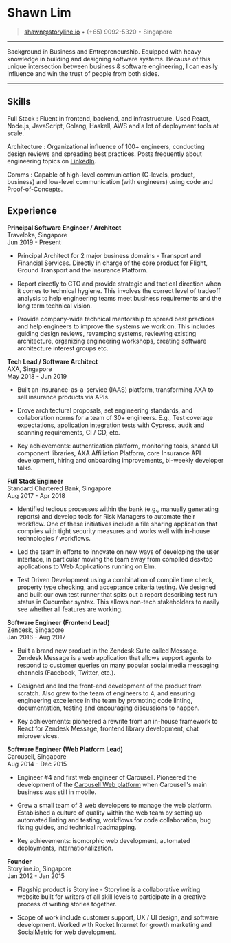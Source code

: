 # Shawn Lim

> <shawn@storyline.io> • (+65) 9092-5320 • Singapore

---

Background in Business and Entrepreneurship. Equipped with heavy knowledge in building and designing software systems. Because of this unique intersection between business & software engineering, I can easily influence and win the trust of people from both sides.

---

## Skills

Full Stack
: Fluent in frontend, backend, and infrastructure. Used React, Node.js, JavaScript, Golang, Haskell, AWS and a lot of deployment tools at scale.

Architecture
: Organizational influence of 100+ engineers, conducting design reviews and spreading best practices. Posts frequently about engineering topics on [LinkedIn](https://www.linkedin.com/in/shawn-lim-0a307550/).

Comms
: Capable of high-level communication (C-levels, product, business) and low-level communication (with engineers) using code and Proof-of-Concepts.

## Experience

**Principal Software Engineer / Architect** \
Traveloka, Singapore\
Jun 2019 - Present

- Principal Architect for 2 major business domains - Transport and Financial Services. Directly in charge of the core product for Flight, Ground Transport and the Insurance Platform.

- Report directly to CTO and provide strategic and tactical direction when it comes to technical hygiene. This involves the correct level of tradeoff analysis to help engineering teams meet business requirements and the long term technical vision.

- Provide company-wide technical mentorship to spread best practices and help engineers to improve the systems we work on. This includes guiding design reviews, revamping systems, reviewing existing architecture, organizing engineering workshops, creating software architecture interest groups etc.

**Tech Lead / Software Architect** \
AXA, Singapore\
May 2018 - Jun 2019

- Built an insurance-as-a-service (IAAS) platform, transforming AXA to sell insurance products via APIs.

- Drove architectural proposals, set engineering standards, and collaboration norms for a team of 30+ engineers. E.g., Test coverage expectations, application integration tests with Cypress, audit and scanning requirements, CI / CD, etc.

- Key achievements: authentication platform, monitoring tools, shared UI component libraries, AXA Affiliation Platform, core Insurance API development, hiring and onboarding improvements, bi-weekly developer talks.

**Full Stack Engineer** \
Standard Chartered Bank, Singapore\
Aug 2017 - Apr 2018

- Identified tedious processes within the bank (e.g., manually generating reports) and develop tools for Risk Managers to automate their workflow. One of these initiatives include a file sharing application that complies with tight security measures and works well with in-house technologies / workflows.

- Led the team in efforts to innovate on new ways of developing the user interface, in particular moving the team away from compiled desktop applications to Web Applications running on Elm.

- Test Driven Development using a combination of compile time check, property type checking, and acceptance criteria testing. We designed and built our own test runner that spits out a report describing test run status in Cucumber syntax. This allows non-tech stakeholders to easily see whether all features are working.

**Software Engineer (Frontend Lead)** \
Zendesk, Singapore\
Jan 2016 - Aug 2017

- Built a brand new product in the Zendesk Suite called Message. Zendesk Message is a web application that allows support agents to respond to customer queries on many popular social media messaging channels (Facebook, Twitter, etc.).

- Designed and led the front-end development of the product from scratch. Also grew to the team of engineers to 4, and ensuring engineering excellence in the team by promoting code linting, documentation, testing and encouraging discussions to happen.

- Key achievements: pioneered a rewrite from an in-house framework to React for Zendesk Message, frontend library development, chat microservices.

**Software Engineer (Web Platform Lead)** \
Carousell, Singapore\
Aug 2014 - Dec 2015

- Engineer #4 and first web engineer of Carousell. Pioneered the development of the [Carousell Web platform](https://carousell.com) when Carousell's main business was still in mobile.

- Grew a small team of 3 web developers to manage the web platform. Established a culture of quality within the web team by setting up automated linting and testing, workflows for code collaboration, bug fixing guides, and technical roadmapping.

- Key achievements: isomorphic web development, automated deployments, internationalization.

**Founder** \
Storyline.io, Singapore\
Jan 2012 - Jan 2015

- Flagship product is Storyline - Storyline is a collaborative writing website built for writers of all skill levels to participate in a creative process of writing stories together.

- Scope of work include customer support, UX / UI design, and software development. Worked with Rocket Internet for growth marketing and SocialMetric for web development.
